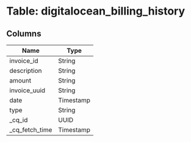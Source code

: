 
# Table: digitalocean_billing_history

## Columns
| Name        | Type           |
| ------------- | ------------- |
|invoice_id|String|
|description|String|
|amount|String|
|invoice_uuid|String|
|date|Timestamp|
|type|String|
|_cq_id|UUID|
|_cq_fetch_time|Timestamp|
